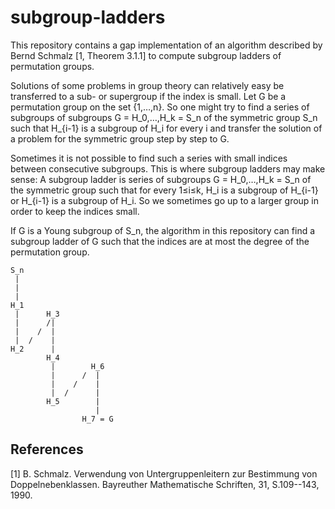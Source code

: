 # subgroup-ladders

This repository contains a gap implementation of an algorithm described by Bernd Schmalz [1, Theorem 3.1.1] to compute subgroup ladders of permutation groups.

Solutions of some problems in group theory can relatively easy be transferred to a sub- or supergroup if the index is small.
Let G be a permutation group on the set {1,…,n}.
So one might try to find a series of subgroups of subgroups G = H_0,…,H_k = S_n of the symmetric group S_n such that H_{i-1} is a subgroup of H_i for every i and transfer the solution of a problem for the symmetric group step by step to G.

Sometimes it is not possible to find such a series with small indices between consecutive subgroups.
This is where subgroup ladders may make sense:
A subgroup ladder is series of subgroups G = H_0,…,H_k = S_n of the symmetric group such that for every 1≤i≤k, H_i is a subgroup of H_{i-1} or H_{i-1} is a subgroup of H_i.
So we sometimes go up to a larger group in order to keep the indices small.

If G is a Young subgroup of S_n, the algorithm in this repository can find a subgroup ladder of G such that the indices are at most the degree of the permutation group.

```text
S_n
 |
 |
 |
H_1
 |      H_3
 |      /|
 |    /  |
 |  /    |
H_2      |
        H_4
         |        H_6
         |      /  |
         |    /    |
         |  /      |
        H_5        |
                   |
                H_7 = G
```

## References

[1] B. Schmalz. Verwendung von Untergruppenleitern zur Bestimmung von Doppelnebenklassen. Bayreuther Mathematische Schriften, 31, S.109--143, 1990.
